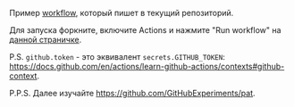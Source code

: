 Пример [workflow](.github/workflows/main.yml), который пишет в текущий репозиторий.

Для запуска форкните, включите Actions и нажмите "Run workflow" на [данной страничке](../../actions/workflows/main.yml).

P.S. `github.token` - это эквивалент `secrets.GITHUB_TOKEN`:
<https://docs.github.com/en/actions/learn-github-actions/contexts#github-context>.

P.P.S. Далее изучайте <https://github.com/GitHubExperiments/pat>.
